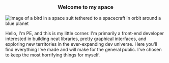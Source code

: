 <div>
  <h3 align="center">Welcome to my space</h3>
  <img alt="Image of a bird in a space suit tethered to a spacecraft in orbit around a blue planet" src="https://github.com/PicturElements/PicturElements/raw/master/media/raster/cover-art-cutout.png">
</div>

Hello, I'm PE, and this is my little corner. I'm primarily a front-end developer interested in building neat libraries, pretty graphical interfaces, and exploring new territories in the ever-expanding dev universe. Here you'll find everything I've made and will make for the general public. I've chosen to keep the most horrifying things for myself.

<!-- Here's a quick rundown of what I'm all about: -->
